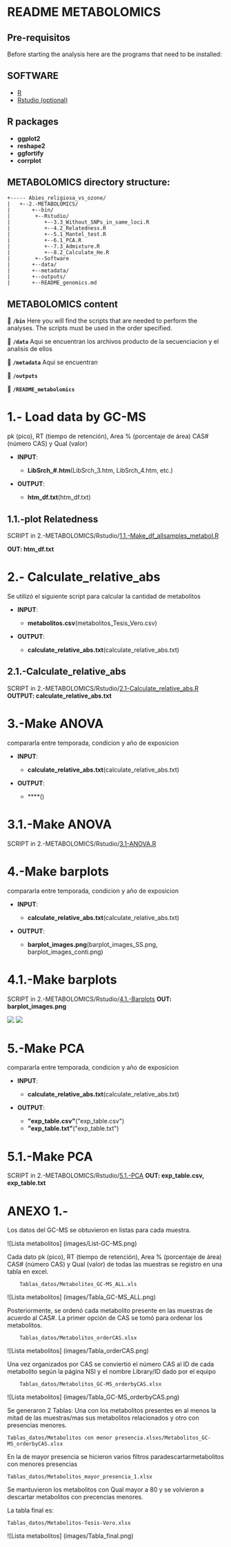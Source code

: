 # README METABOLOMICS

## Pre-requisitos

Before starting the analysis here are the programs that need to be installed:

## SOFTWARE

* [R](https://cran.r-project.org)
* [Rstudio (optional)](https://rstudio.com)

## R packages

* **ggplot2**
* **reshape2**
* **ggfortify**
* **corrplot**


## METABOLOMICS directory structure:

```
+----- Abies_religiosa_vs_ozone/
|	+--2.-METABOLOMICS/
|		+--bin/
|	     +--Rstudio/
|	   	    +--3.3_Without_SNPs_in_same_loci.R
|	   	    +--4.2_Relatedness.R
|	   	    +--5.1_Mantel_test.R
|	   	    +--6.1_PCA.R
|	   	    +--7.3_Admixture.R
|	   	    +--8.2_Calculate_He.R
|	     +--Software
|		+--data/
|		+--metadata/
|		+--outputs/
|		+--README_genomics.md
```
## METABOLOMICS content

:file_folder: **`/bin`**
Here you will find the scripts that are needed to perform the analyses. The scripts must be used in the order specified.

:file_folder: **`/data`** Aqui se encuentran los archivos producto de la secuenciacion y el analisis de ellos

:file_folder: **`/metadata`** Aqui se encuentran

:file_folder: **`/outputs`**

:page_facing_up: **`/README_metabolomics`**

# 1.- Load data by GC-MS

pk (pico), RT (tiempo de retención), Area % (porcentaje de área) CAS# (número CAS) y Qual (valor)

* **INPUT**:
  * **LibSrch_#.htm**(LibSrch_3.htm, LibSrch_4.htm, etc.)

* **OUTPUT**:
  * **htm_df.txt**(htm_df.txt)

## 1.1.-plot Relatedness
SCRIPT in 2.-METABOLOMICS/Rstudio/[1.1.-Make_df_allsamples_metabol.R](bin/Rstudio/1.1.-Make_df_allsamples_metabol.R)

**OUT: htm_df.txt**

# 2.- Calculate_relative_abs

Se utilizó el siguiente script para calcular la cantidad de metabolitos

* **INPUT**:
  * **metabolitos.csv**(metabolitos_Tesis_Vero.csv)

* **OUTPUT**:
  * **calculate_relative_abs.txt**(calculate_relative_abs.txt)

## 2.1.-Calculate_relative_abs

SCRIPT in 2.-METABOLOMICS/Rstudio/[2.1-Calculate_relative_abs.R](bin/Rstudio/2.1-Calculate_relative_abs.R)
**OUTPUT: calculate_relative_abs.txt**

# 3.-Make ANOVA

compararla entre temporada, condicion y año de exposicion

* **INPUT**:
  * **calculate_relative_abs.txt**(calculate_relative_abs.txt)

* **OUTPUT**:
  * ****()


# 3.1.-Make ANOVA

SCRIPT in 2.-METABOLOMICS/Rstudio/[3.1-ANOVA.R](bin/Rstudio/3.1-ANOVA)

# 4.-Make barplots

compararla entre temporada, condicion y año de exposicion

* **INPUT**:
  * **calculate_relative_abs.txt**(calculate_relative_abs.txt)

* **OUTPUT**:
  * **barplot_images.png**(barplot_images_SS.png, barplot_images_conti.png)


# 4.1.-Make barplots

SCRIPT in 2.-METABOLOMICS/Rstudio/[4.1.-Barplots](bin/Rstudio/4.1.-Barplots)
**OUT: barplot_images.png**

![](../outputs/barplot_images_SS.png)
![](../outputs/barplot_images_conti.png)

# 5.-Make PCA

compararla entre temporada, condicion y año de exposicion

* **INPUT**:
  * **calculate_relative_abs.txt**(calculate_relative_abs.txt)

* **OUTPUT**:
  * **"exp_table.csv"**("exp_table.csv")
  * **"exp_table.txt"**("exp_table.txt")


# 5.1.-Make PCA

SCRIPT in 2.-METABOLOMICS/Rstudio/[5.1.-PCA](bin/Rstudio/5.1.-PCA)
**OUT: exp_table.csv, exp_table.txt**


# ANEXO 1.-

Los datos del GC-MS se obtuvieron en listas para cada muestra.

![Lista metabolitos] (images/List-GC-MS.png)

Cada dato pk (pico), RT (tiempo de retención), Area % (porcentaje de área) CAS# (número CAS) y Qual (valor) de todas las muestras se registro en una tabla en excel.

```
 	Tablas_datos/Metabolites_GC-MS_ALL.xls
```
![Lista metabolitos] (images/Tabla_GC-MS_ALL.png)

Posteriormente, se ordenó cada metabolito presente en las muestras de acuerdo al CAS#. La primer opción de CAS se tomó para ordenar los metabolitos.


```
 	Tablas_datos/Metabolitos_orderCAS.xlsx
```
![Lista metabolitos] (images/Tabla_orderCAS.png)

Una vez organizados por CAS se conviertió el número CAS al ID de cada metabolito según la página NSI y el nombre Library/ID dado por el equipo

```
 	Tablas_datos/Metabolitos_GC-MS_orderbyCAS.xlsx
```
![Lista metabolitos] (images/Tabla_GC-MS_orderbyCAS.png)

Se generaron 2 Tablas: Una con los metabolitos presentes en al menos la mitad de las muestras/mas sus metabolitos relacionados y otro con presencias menores.

```
Tablas_datos/Metabolitos con menor presencia.xlsxs/Metabolitos_GC-MS_orderbyCAS.xlsx
```
En la de mayor presencia se hicieron varios filtros paradescartarmetabolitos con menores presencias
```
Tablas_datos/Metabolitos_mayor_presencia_1.xlsx
```

Se mantuvieron los metabolitos con Qual mayor a 80 y se volvieron a descartar metabolitos con precencias menores.

La tabla final es:
```
Tablas_datos/Metabolitos-Tesis-Vero.xlsx
```
![Lista metabolitos] (images/Tabla_final.png)
